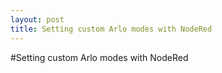 ```yaml
---
layout: post
title: Setting custom Arlo modes with NodeRed
---
```


#Setting custom Arlo modes with NodeRed
